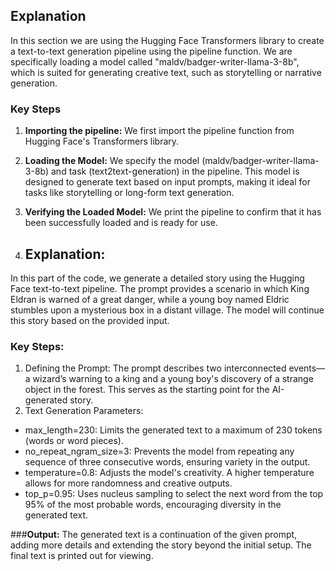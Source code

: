 ## **Explanation**
 In this section we are using the Hugging Face Transformers library to create a text-to-text generation pipeline using the pipeline function. We are specifically loading a model called "maldv/badger-writer-llama-3-8b", which is suited for generating creative text, such as storytelling or narrative generation.

### **Key Steps**

1.   **Importing the pipeline:** We first import the pipeline function from Hugging Face's Transformers library.
2.   **Loading the Model:** We specify the model (maldv/badger-writer-llama-3-8b) and task (text2text-generation) in the pipeline. This model is designed to generate text based on input prompts, making it ideal for tasks like storytelling or long-form text generation.
3. **Verifying the Loaded Model:** We print the pipeline to confirm that it has been successfully loaded and is ready for use.

4. ## **Explanation:**

In this part of the code, we generate a detailed story using the Hugging Face text-to-text pipeline. The prompt provides a scenario in which King Eldran is warned of a great danger, while a young boy named Eldric stumbles upon a mysterious box in a distant village. The model will continue this story based on the provided input.

### **Key Steps:**
1. Defining the Prompt:
The prompt describes two interconnected events—a wizard’s warning to a king and a young boy's discovery of a strange object in the forest. This serves as the starting point for the AI-generated story.
2. Text Generation Parameters:
* max_length=230: Limits the generated text to a maximum of 230
tokens (words or word pieces).
* no_repeat_ngram_size=3: Prevents the model from repeating any sequence of three consecutive words, ensuring variety in the output.
* temperature=0.8: Adjusts the model's creativity. A higher temperature allows for more randomness and creative outputs.
* top_p=0.95: Uses nucleus sampling to select the next word from the top 95% of the most probable words, encouraging diversity in the generated text.


###**Output:**
The generated text is a continuation of the given prompt, adding more details and extending the story beyond the initial setup. The final text is printed out for viewing.
